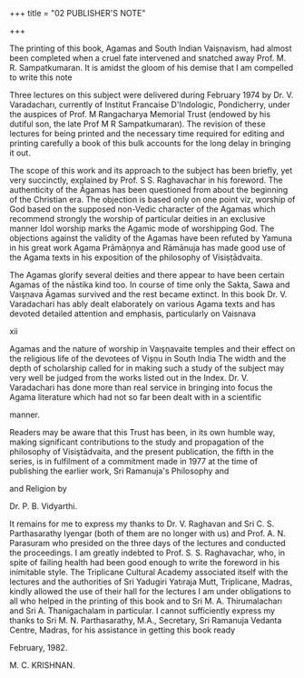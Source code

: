 +++
title = "02 PUBLISHER'S NOTE"

+++

The printing of this book, Agamas and South Indian Vaiṣṇavism, had almost been completed when a cruel fate intervened and snatched away Prof. M. R. Sampatkumaran. It is amidst the gloom of his demise that I am compelled to write this note 

Three lectures on this subject were delivered during February 1974 by Dr. V. Varadacharı, currently of Institut Francaise D'Indologic, Pondicherry, under the auspices of Prof. M Rangacharya Memorial Trust (endowed by his dutiful son, the late Prof M R Sampatkumaran). The revision of these lectures for being printed and the necessary time required for editing and printing carefully a book of this bulk accounts for the long delay in bringing it out. 

The scope of this work and its approach to the subject has been briefly, yet very succinctly, explained by Prof. S S. Raghavachar in his foreword. The authenticity of the Āgamas has been questioned from about the beginning of the Christian era. The objection is based only on one point viz, worship of God based on the supposed non-Vedic character of the Agamas which recommend strongly the worship of particular deities in an exclusive manner Idol worship marks the Agamic mode of worshipping God. The objections against the validity of the Agamas have been refuted by Yamuna in his great work Agama Prāmāņṇya and Rāmānuja has made good use of the Agama texts in his exposition of the philosophy of Visiṣṭādvaita. 

The Agamas glorify several deities and there appear to have been certain Agamas of the nāstika kind too. In course of time only the Sakta, Sawa and Vaışṇava Āgamas survived and the rest became extinct. In this book Dr. V. Varadachari has ably dealt elaborately on various Agama texts and has devoted detailed attention and emphasis, particularly on Vaisnava 

xii 

Agamas and the nature of worship in Vaışņavaite temples and their effect on the religious life of the devotees of Vişņu in South India The width and the depth of scholarship called for in making such a study of the subject may very well be judged from the works listed out in the Index. Dr. V. Varadachari has done more than real service in bringing into focus the Agama literature which had not so far been dealt with in a scientific 

manner. 

Readers may be aware that this Trust has been, in its own humble way, making significant contributions to the study and propagation of the philosophy of Visiştādvaita, and the present publication, the fifth in the series, is in fulfilment of a commitment made in 1977 at the time of publishing the earlier work, Sri Ramanuja's Philosophy and 

and Religion by 

Dr. P. B. Vidyarthi. 

It remains for me to express my thanks to Dr. V. Raghavan and Sri C. S. Parthasarathy Iyengar (both of them are no longer with us) and Prof. A. N. Parasuram who presided on the three days of the lectures and conducted the proceedings. I am greatly indebted to Prof. S. S. Raghavachar, who, in spite of failing health had been good enough to write the foreword in his inimitable style. The Triplicane Cultural Academy associated itself with the lectures and the authorities of Sri Yadugiri Yatıraja Mutt, Triplicane, Madras, kindly allowed the use of their hall for the lectures I am under obligations to all who helped in the printing of this book and to Sri M. A. Thirumalacharı and Sri A. Thanigachalam in particular. I cannot sufficiently express my thanks to Sri M. N. Parthasarathy, M.A., Secretary, Sri Ramanuja Vedanta Centre, Madras, for his assistance in getting this book ready 

February, 1982. 

M. C. KRISHNAN. 


